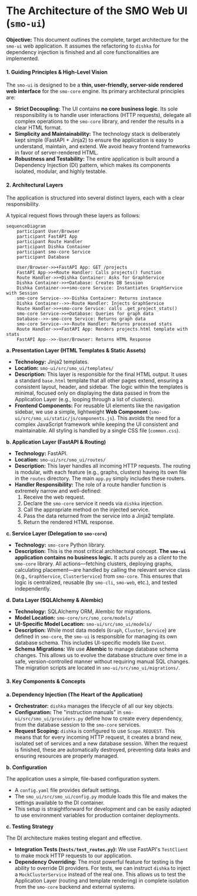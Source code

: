 # The Architecture of the SMO Web UI (`smo-ui`)

**Objective:** This document outlines the complete, target architecture for the `smo-ui` web application. It assumes the refactoring to `dishka` for dependency injection is finished and all core functionalities are implemented.

#### 1. Guiding Principles & High-Level Vision

The `smo-ui` is designed to be a **thin, user-friendly, server-side rendered web interface** for the `smo-core` engine. Its primary architectural principles are:

*   **Strict Decoupling:** The UI contains **no core business logic**. Its sole responsibility is to handle user interactions (HTTP requests), delegate all complex operations to the `smo-core` library, and render the results in a clear HTML format.
*   **Simplicity and Maintainability:** The technology stack is deliberately kept simple (FastAPI + Jinja2) to ensure the application is easy to understand, maintain, and extend. We avoid heavy frontend frameworks in favor of server-rendered HTML.
*   **Robustness and Testability:** The entire application is built around a Dependency Injection (DI) pattern, which makes its components isolated, modular, and highly testable.

#### 2. Architectural Layers

The application is structured into several distinct layers, each with a clear responsibility.

A typical request flows through these layers as follows:

```mermaid
sequenceDiagram
    participant User/Browser
    participant FastAPI App
    participant Route Handler
    participant Dishka Container
    participant smo-core Service
    participant Database

    User/Browser->>+FastAPI App: GET /projects
    FastAPI App->>+Route Handler: Calls projects() function
    Route Handler->>+Dishka Container: Asks for GraphService
    Dishka Container->>+Database: Creates DB Session
    Dishka Container->>+smo-core Service: Instantiates GraphService with Session
    smo-core Service-->>-Dishka Container: Returns instance
    Dishka Container-->>-Route Handler: Injects GraphService
    Route Handler->>+smo-core Service: calls .get_project_stats()
    smo-core Service->>+Database: Queries for graph data
    Database-->>-smo-core Service: Returns graph data
    smo-core Service-->>-Route Handler: Returns processed stats
    Route Handler->>+FastAPI App: Renders projects.html template with stats
    FastAPI App-->>-User/Browser: Returns HTML Response
```

**a. Presentation Layer (HTML Templates & Static Assets)**

*   **Technology:** Jinja2 templates.
*   **Location:** `smo-ui/src/smo_ui/templates/`
*   **Description:** This layer is responsible for the final HTML output. It uses a standard `base.html` template that all other pages extend, ensuring a consistent layout, header, and sidebar. The logic within the templates is minimal, focused only on displaying the data passed in from the Application Layer (e.g., looping through a list of clusters).
*   **Frontend Components:** For reusable UI elements like the navigation sidebar, we use a simple, lightweight **Web Component** (`smo-ui/src/smo_ui/static/js/components.js`). This avoids the need for a complex JavaScript framework while keeping the UI consistent and maintainable. All styling is handled by a single CSS file (`common.css`).

**b. Application Layer (FastAPI & Routing)**

*   **Technology:** FastAPI.
*   **Location:** `smo-ui/src/smo_ui/routes/`
*   **Description:** This layer handles all incoming HTTP requests. The routing is modular, with each feature (e.g., graphs, clusters) having its own file in the `routes` directory. The main `app.py` simply includes these routers.
*   **Handler Responsibility:** The role of a route handler function is extremely narrow and well-defined:
    1.  Receive the web request.
    2.  Declare the `smo-core` service it needs via `dishka` injection.
    3.  Call the appropriate method on the injected service.
    4.  Pass the data returned from the service into a Jinja2 template.
    5.  Return the rendered HTML response.

**c. Service Layer (Delegation to `smo-core`)**

*   **Technology:** `smo-core` Python library.
*   **Description:** This is the most critical architectural concept. **The `smo-ui` application contains no business logic.** It acts purely as a *client* to the `smo-core` library. All actions—fetching clusters, deploying graphs, calculating placement—are handled by calling the relevant service class (e.g., `GraphService`, `ClusterService`) from `smo-core`. This ensures that logic is centralized, reusable (by `smo-cli`, `smo-web`, etc.), and tested independently.

**d. Data Layer (SQLAlchemy & Alembic)**

*   **Technology:** SQLAlchemy ORM, Alembic for migrations.
*   **Model Location:** `smo-core/src/smo_core/models/`
*   **UI-Specific Model Location:** `smo-ui/src/smo_ui/models/`
*   **Description:** While most data models (`Graph`, `Cluster`, `Service`) are defined in `smo-core`, the `smo-ui` is responsible for managing its own database schema. This includes UI-specific models like `Event`.
*   **Schema Migrations:** We use **Alembic** to manage database schema changes. This allows us to evolve the database structure over time in a safe, version-controlled manner without requiring manual SQL changes. The migration scripts are located in `smo-ui/src/smo_ui/migrations/`.

#### 3. Key Components & Concepts

**a. Dependency Injection (The Heart of the Application)**

*   **Orchestrator:** `dishka` manages the lifecycle of all our key objects.
*   **Configuration:** The "instruction manuals" in `smo-ui/src/smo_ui/providers.py` define how to create every dependency, from the database session to the `smo-core` services.
*   **Request Scoping:** `dishka` is configured to use `Scope.REQUEST`. This means that for every incoming HTTP request, it creates a brand new, isolated set of services and a new database session. When the request is finished, these are automatically destroyed, preventing data leaks and ensuring resources are properly managed.

**b. Configuration**

The application uses a simple, file-based configuration system.
*   A `config.yaml` file provides default settings.
*   The `smo_ui/src/smo_ui/config.py` module loads this file and makes the settings available to the DI container.
*   This setup is straightforward for development and can be easily adapted to use environment variables for production container deployments.

**c. Testing Strategy**

The DI architecture makes testing elegant and effective.
*   **Integration Tests (`tests/test_routes.py`):** We use FastAPI's `TestClient` to make mock HTTP requests to our application.
*   **Dependency Overriding:** The most powerful feature for testing is the ability to override DI providers. For tests, we can instruct `dishka` to inject a `MockClusterService` instead of the real one. This allows us to test the Application Layer (routing and template rendering) in complete isolation from the `smo-core` backend and external systems.
